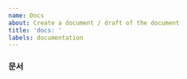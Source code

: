 ```yaml
---
name: Docs
about: Create a document / draft of the document
title: 'docs: '
labels: documentation
---
```


<!-- #56 docs : 로그인 관련 문서 작성 -->

### **문서**

<!-- 문서에 대한 간결한 설명 -->
